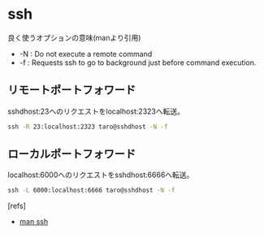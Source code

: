 # ssh

良く使うオプションの意味(manより引用)

- -N : Do not execute a remote command
- -f : Requests ssh to go to background just before command execution.

## リモートポートフォワード

sshdhost:23へのリクエストをlocalhost:2323へ転送。

```cmd
ssh -R 23:localhost:2323 taro@sshdhost -N -f
```

## ローカルポートフォワード

localhost:6000へのリクエストをsshdhost:6666へ転送。

```cmd
ssh -L 6000:localhost:6666 taro@sshdhost -N -f
```

[refs]

- [man ssh](https://man7.org/linux/man-pages/man1/ssh.1.html)